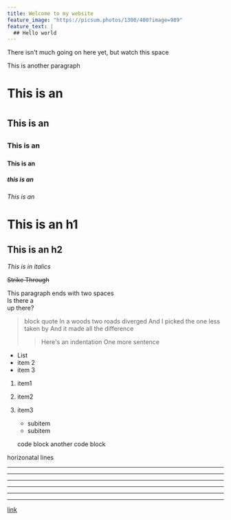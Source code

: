 ```yaml
---
title: Welcome to my website
feature_image: "https://picsum.photos/1300/400?image=989"
feature_text: |
  ## Hello world
---
```


<!--This is a comment-->
There isn't much going on here yet, but watch this space

This is another paragraph

# This is an <h1>
## This is an <h2>
### This is an <h3>
#### This is an <h4>
##### this is an <h5>
###### This is an <h6>

This is an h1
===

This is an h2
---

*This is in italics*

~~Strike Through~~

This paragraph ends with two spaces  
Is there a <br /> up there?

>block quote
>In a woods two roads diverged
>And I picked the one less taken by
>And it made all the difference
>>Here's an indentation
>One more sentence

* List
* item 2
* item 3

1. item1
2. item2
3. item3
    * subitem
    * subitem

    code block
    another code block

horizonatal lines

***
---
- - -
- - - - -
*****
* * * * *

[link](https://learnxinyminutes.com/docs/markdown/)

